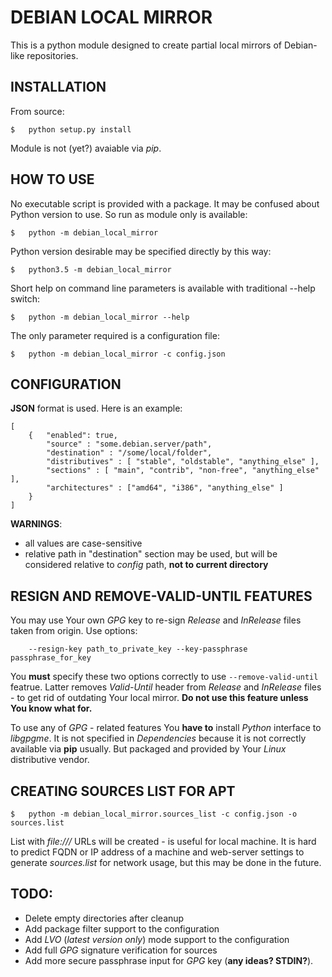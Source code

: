 # DEBIAN LOCAL MIRROR

This is a python module designed to create partial local mirrors of Debian-like repositories.

## INSTALLATION
From source:

    $   python setup.py install

Module is not (yet?) avaiable via *pip*.

## HOW TO USE
No executable script is provided with a package. It may be confused about Python version to use. So run as module only is available:

    $   python -m debian_local_mirror

Python version desirable may be specified directly by this way:

    $   python3.5 -m debian_local_mirror

Short help on command line parameters is available with traditional --help switch: 

    $   python -m debian_local_mirror --help

The only parameter required is a configuration file:

    $   python -m debian_local_mirror -c config.json


## CONFIGURATION

**JSON** format is used. Here is an example:
```
[
    {   "enabled": true,
        "source" : "some.debian.server/path",
        "destination" : "/some/local/folder",
        "distributives" : [ "stable", "oldstable", "anything_else" ],
        "sections" : [ "main", "contrib", "non-free", "anything_else" ],
        "architectures" : ["amd64", "i386", "anything_else" ]
    }
]
```
**WARNINGS**: 
- all values are case-sensitive
- relative path in "destination" section may be used, but will be considered relative to *config* path, **not to current directory**

## RESIGN AND REMOVE-VALID-UNTIL FEATURES

You may use Your own *GPG* key to re-sign *Release* and *InRelease* files taken from origin. Use options:
```
    --resign-key path_to_private_key --key-passphrase passphrase_for_key
```
You **must** specify these two options correctly to use `--remove-valid-until` featrue. 
Latter removes *Valid-Until* header from *Release* and *InRelease* files - to get rid of outdating Your local mirror. **Do not use this feature unless You know what for.**

To use any of *GPG* - related features You **have to** install *Python* interface to *libgpgme*. It is not specified in *Dependencies* because it is not correctly available via **pip** usually. But packaged and provided by Your *Linux* distributive vendor.

## CREATING SOURCES LIST FOR APT

    $   python -m debian_local_mirror.sources_list -c config.json -o sources.list

List with *file:///* URLs will be created - is useful for local machine.
It is hard to predict FQDN or IP address of a machine and web-server settings to generate *sources.list* for network usage, but this may be done in the future.

## TODO:
- Delete empty directories after cleanup
- Add package filter support to the configuration
- Add *LVO* (*latest version only*) mode support to the configuration
- Add full *GPG* signature verification for sources
- Add more secure passphrase input for *GPG* key (**any ideas? STDIN?**).
